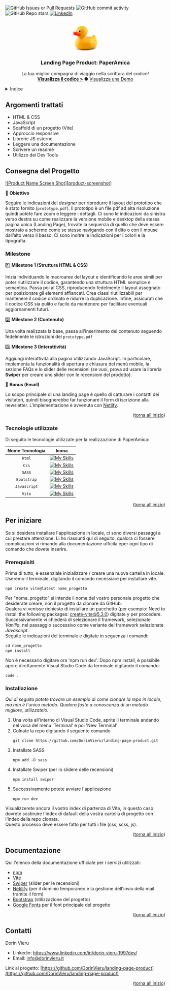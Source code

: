 <a name="readme-top"></a>

<!-- BADGE -->
![GitHub Issues or Pull Requests](https://img.shields.io/github/issues/DorinVieru/landing-page-product?style=for-the-badge&logo=github&color=abff84)
![GitHub commit activity](https://img.shields.io/github/commit-activity/t/DorinVieru/landing-page-product?style=for-the-badge&logo=github&color=%23ABFF84)
![GitHub Repo stars](https://img.shields.io/github/stars/DorinVieru/landing-page-product?style=for-the-badge&color=abff84)
[![LinkedIn][linkedin-shield]](https://www.linkedin.com/in/dorin-vieru-1997dev/)

<!-- LOGO -->
<br />
<div align="center">
  <a href="https://github.com/DorinVieru/landing-page-product">
    <img src="./public/img/logo.png" alt="Logo" width="80" height="80">
  </a>

  <h3 align="center">Landing Page Product: PaperAmica</h3>

  <p align="center">
    La tua miglior compagna di viaggio nella scrittura del codice!
    <br />
    <a href="https://github.com/DorinVieru/landing-page-product"><strong>Visualizza il codice »</strong></a> ● 
    <a href="https://paperamica.netlify.app/">Visualizza una Demo</a>
  </p>
</div>

<!-- INDICE -->
<details>
  <summary>Indice</summary>
  <ol>
    <li>
      <a href="#argomenti-trattati">Argomenti trattati</a>
    </li>
    <li>
      <a href="#consegna-del-progetto">Consegna del progetto</a>
      <ul>
        <li><a href="#tecnologie-utilizzate">Tecnologie utilizzate</a></li>
      </ul>
    </li>
    <li>
      <a href="#per-iniziare">Per iniziare</a>
      <ul>
        <li><a href="#prerequisiti">Prerequisiti</a></li>
        <li><a href="#installazione">Installazione</a></li>
      </ul>
    </li>
    <li><a href="#documentazione">Documentazione</a></li>
    <li><a href="#contatti">Contatti</a></li>
  </ol>
</details>

<!-- ARGOMENTI TRATTATI -->
## Argomenti trattati
- HTML & CSS
- JavaScript
- Scaffold di un progetto (Vite)
- Approccio responsive
- Librerie JS esterne
- Leggere una documentazione
- Scrivere un readme
- Utilizzo dei Dev Tools


<!-- CONSEGNA -->
## Consegna del Progetto

[![Product Name Screen Shot][product-screenshot]](https://example.com)

🎯 **Obiettivo**

Seguire le indicazioni del *designer* per riprodurre il layout del prototipo che è stato fornito (`prototype.pdf`). Il prototipo è un file pdf ad alta risoluzione quindi potete fare zoom e leggere i dettagli. Ci sono le indicazioni da sinistra verso destra su come realizzare la versione mobile e desktop della stessa pagina unica (Landing Page), trovate la sequenza di quello che deve essere mostrato a schermo come se stesse navigando con il dito o con il mouse dall’alto verso il basso. Ci sono inoltre le indicazioni per i colori e la tipografia.

### Milestone

1️⃣ **Milestone 1 (Struttura HTML & CSS)**

Inizia individuando le macroaree del layout e identificando le aree simili per poter riutilizzare il codice, garantendo una struttura HTML semplice e semantica. Passa poi al CSS, riproducendo fedelmente il layout assegnato per posizionare gli elementi affiancati. Crea classi riutilizzabili per mantenere il codice ordinato e ridurre la duplicazione. Infine, assicurati che il codice CSS sia pulito e facile da mantenere per facilitare eventuali aggiornamenti futuri.

2️⃣ **Milestone 2 (Contenuto)**

Una volta realizzata la base, passa all'inserimento del contenuto seguendo fedelmente le istruzioni del `prototype.pdf`

3️⃣ **Milestone 3 (Interattività)**

Aggiungi interattività alla pagina utilizzando JavaScript. In particolare, implementa la funzionalità di apertura e chiusura del menù mobile, la sezione FAQs e lo slider delle recensioni (se vuoi, prova ad usare la libreria **Swiper** per creare uno slider con le recensioni del prodotto).

🌟 **Bonus (Email)**

Lo scopo principale di una landing page è quello di catturare i contatti dei visitatori, quindi bisognerebbe far funzionare il form di iscrizione alla newsletter. L'implementazione è avvenuta con <a href="https://www.netlify.com/">Netlify</a>.

<p align="right">(<a href="#readme-top">torna all'inizio</a>)</p>

<!-- tecnologie utilizzate -->
### Tecnologie utilizzate

Di seguito le tecnologie utilizzate per la realizzazione di PaperAmica:

|      Nome Tecnologia      |                         Icona                                                                |
| :----------------------:  | :------------------------------------------------------------------------------------------: |
|         `Html`            |    [![My Skills](https://skillicons.dev/icons?i=html)](https://skillicons.dev)               |
|         `Css`             |  [![My Skills](https://skillicons.dev/icons?i=css)](https://skillicons.dev)                  |
|         `SASS`            |     [![My Skills](https://skillicons.dev/icons?i=sass)](https://skillicons.dev)              |
|       `Bootstrap`         |       [![My Skills](https://skillicons.dev/icons?i=bootstrap)](https://skillicons.dev)       |
|      `Javascript`         |       [![My Skills](https://skillicons.dev/icons?i=js)](https://skillicons.dev)       |
|         `Vite`            |    [![My Skills](https://skillicons.dev/icons?i=vite)](https://skillicons.dev)               |

<p align="right">(<a href="#readme-top">torna all'inizio</a>)</p>


<!-- PER INIZIARE -->
## Per iniziare

Se si desidera installare l'applicazione in locale, ci sono diversi passaggi a cui prestare attenzione. Li ho riassunti qui di seguito, qualora ci fossere complicazioni vi rimando alla documentazione ufficila eper ogni tipo di comando che dovete inserire.
<!-- PREREQUISITI -->
### Prerequisiti

Prima di tutto, è essenziale inizializzare / creare una nuova cartella in locale. Useremo il terminale, digitando il comando necessiare per installare vite.

  ```
  npm create vite@latest nome_progetto
  ```
Per "nome_progetto" si intende il nome del vostro personale progetto che desiderate creare, non il progetto da clonare da GitHub. 
<br>
Qualora vi venisse richiesto di installare un pacchetto (per esempio: Need to install the following packages: create-vite@5.3.0) digitate y per procedere.
<br>
Successivamente vi chiederà di selezionare il framework, selezionate *Vanilla*, nel passaggio successivo come variante del framework selezionate *Javascript*.
<br>
Seguite le indicazioni del terminale e digitate in seguenza i comandi:
  ```
  cd nome_progetto
  npm install
  ```
Non è necessario digitare ora 'npm run dev'. Dopo npm install, è possibile aprire direttamente Visual Studio Code da terminale digitando il comando:
  ```
  code .
  ```

<!-- INSTALLAZIONE -->
### Installazione

_Qui di seguito potete trovare un esempio di come clonare la repo in locale, ma non è l'unico metodo. Qualora foste a conoscenza di un metodo migliore, utilizzatelo._

1. Una volta all'interno di Visual Studio Code, aprite il terminale andando nel voca del menu 'Terminal' e poi 'New Terminal'
2. Colnate la repo digitando il seguente comando
   ```
   git clone https://github.com/DorinVieru/landing-page-product.git
   ```
3. Installate SASS
   ```
   npm add -D sass
   ```
4. Installate Swiper (per lo slidere delle recensioni)
   ```
   npm install swiper
   ```
5. Successivamente potete avviare l'applicazione
   ```
   npm run dev
   ```
Visualizzerete ancora il vostro index di partenza di Vite, in questo caso dovrete sostiruire l'index di dafault della vostra cartella di progetto con l'index della repo clonata.
<br>
Questo processo deve essere fatto per tutti i file (css, scss, js).

<p align="right">(<a href="#readme-top">torna all'inizio</a>)</p>



<!-- DOCUMENTAZIONE -->
## Documentazione

Qui l'elenco della documentazione ufficiale per i servizi utilizzati:
- [npm](https://www.npmjs.com/)
- [Vite](https://vitejs.dev/)
- [Swiper](https://swiperjs.com/) (slider per le recensioni)
- [Netilify](https://www.netlify.com/) (per il dominio temporaneo e la gestione dell'invio della mail tramite il form)
- [Bootstrap](https://getbootstrap.com/) (stilizzazione del progetto)
- [Google Fonts](https://fonts.google.com/) per il font principale del progetto

<p align="right">(<a href="#readme-top">torna all'inizio</a>)</p>


<!-- CONTATTI -->
## Contatti

Dorin Vieru
- Linkedin: https://www.linkedin.com/in/dorin-vieru-1997dev/
- Email: <a href="mailto:info@dorinvieru.it">info@dorinvieru.it</a>

Link al progetto: [https://github.com/DorinVieru/landing-page-product](https://github.com/DorinVieru/landing-page-product)

<p align="right">(<a href="#readme-top">torna all'inizio</a>)</p>


<!-- MARKDOWN LINKS -->
[linkedin-shield]: https://img.shields.io/badge/-LinkedIn-black.svg?style=for-the-badge&logo=linkedin&colorB=555
[linkedin-url]: https://linkedin.com/in/othneildrew
